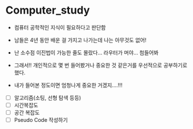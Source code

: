 # Computer_study

- 컴퓨터 공학적인 지식이 필요하다고 판단함
- 남들은 4년 동안 배운 걸 가지고 나가는데 나는 아무것도 없어!
- 난 소수점 이진법이 가능한 줄도 몰랐다... 라우터가 머야... 첨들어봐

- 그래서!! 개인적으로 몇 번 들어봤거나 중요한 것 같은거를 우선적으로 공부하기로 했다.
- 내가 들어본 정도이면 엄청나게 중요한 거겠지....!!!


- [ ] 알고리즘(소팅, 선형 탐색 등등)
- [ ] 시간복잡도
- [ ] 공간 복잡도
- [ ] Pseudo Code 작성하기
